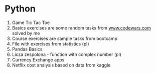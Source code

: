 # Python

1. Game Tic Tac Toe
2. Basics exercises are some random tasks from www.codewars.com solved by me
3. Course exercises are sample tasks from bootcamp
4. File with exercises from statistics (pl)
5. Pandas Basics
6. Licza zespolona - function with complex number (pl)
7. Currency Exchange apps
8. Netflix cost analysis based on data from kaggle
